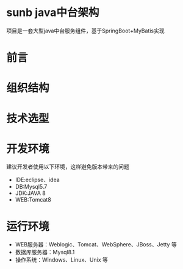 # sunb java中台架构

项目是一套大型java中台服务组件，基于SpringBoot+MyBatis实现

# 前言

# 组织结构



# 技术选型



# 开发环境

建议开发者使用以下环境，这样避免版本带来的问题

* IDE:eclipse、idea
* DB:Mysql5.7
* JDK:JAVA 8
* WEB:Tomcat8

# 运行环境

* WEB服务器：Weblogic、Tomcat、WebSphere、JBoss、Jetty 等
* 数据库服务器：Mysql8.1
* 操作系统：Windows、Linux、Unix 等



